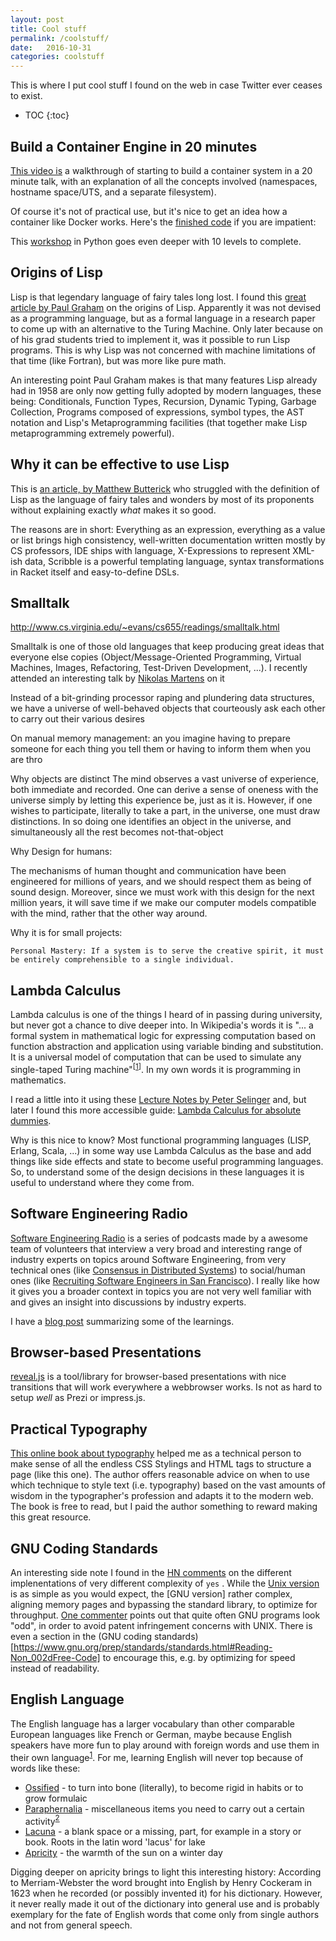 ```yaml
---
layout: post
title: Cool stuff
permalink: /coolstuff/
date:   2016-10-31
categories: coolstuff
---
```


This is where I put cool stuff I found on the web in case Twitter ever ceases to exist.

* TOC
{:toc}

## Build a Container Engine in 20 minutes 

[This video is](https://www.youtube.com/watch?v=HPuvDm8IC-4) a walkthrough of starting to build a container system in a 20 minute talk, with an explanation of all the concepts involved (namespaces, hostname space/UTS, and a separate filesystem).

Of course it's not of practical use, but it's nice to get an idea how a container like Docker works. Here's the [finished code](https://gist.github.com/julz/c0017fa7a40de0543001) if you are impatient:

This [workshop](https://github.com/Fewbytes/rubber-docker) in Python goes even deeper with 10 levels to complete.

## Origins of Lisp

Lisp is that legendary language of fairy tales long lost. I found this [great article by Paul Graham](http://www.paulgraham.com/icad.html) on the origins of Lisp. Apparently it was not devised as a programming language, but as a formal language in a research paper to come up with an alternative to the Turing Machine. Only later because on of his grad students tried to implement it, was it possible to run Lisp programs. This is why Lisp was not concerned with machine limitations of that time (like Fortran), but was more like pure math.

An interesting point Paul Graham makes is that many features Lisp already had in 1958 are only now getting fully adopted by modern languages, these being: Conditionals, Function Types, Recursion, Dynamic Typing, Garbage Collection, Programs composed of expressions, symbol types, the AST notation and Lisp's Metaprogramming facilities (that together make Lisp metaprogramming extremely powerful).

## Why it can be effective to use Lisp

This is [an article, by Matthew Butterick](http://practicaltypography.com/why-racket-why-lisp.html) who struggled with the definition of Lisp as the language of fairy tales and wonders by most of its proponents without explaining exactly *what* makes it so good. 

The reasons are in short: Everything as an expression, everything as a value or list brings high consistency, well-written documentation written mostly by CS professors, IDE ships with language, X-Expressions to represent XML-ish data, Scribble is a powerful templating language, syntax transformations in Racket itself and easy-to-define DSLs.

## Smalltalk

http://www.cs.virginia.edu/~evans/cs655/readings/smalltalk.html

Smalltalk is one of those old languages that keep producing great ideas that everyone else copies (Object/Message-Oriented Programming, Virtual Machines, Images, Refactoring, Test-Driven Development, ...). I recently attended an interesting talk by [Nikolas Martens](http://rtens.org/) on it 

Instead of a bit-grinding processor raping and plundering data structures, we have a universe of well-behaved objects that courteously ask each other to carry out their various desires

On manual memory management:
an you imagine having to prepare someone for each thing you tell them or having to inform them when you are thro

Why objects are distinct
The mind observes a vast universe of experience, both immediate and recorded. One can derive a sense of oneness with the universe simply by letting this experience be, just as it is. However, if one wishes to participate, literally to take a part, in the universe, one must draw distinctions. In so doing one identifies an object in the universe, and simultaneously all the rest becomes not-that-object


Why Design for humans:

The mechanisms of human thought and communication have been engineered for millions of years, and we should respect them as being of sound design. Moreover, since we must work with this design for the next million years, it will save time if we make our computer models compatible with the mind, rather that the other way around. 

Why it is for small projects:

    Personal Mastery: If a system is to serve the creative spirit, it must be entirely comprehensible to a single individual.


## Lambda Calculus

Lambda calculus is one of the things I heard of in passing during university, but never got a chance to dive deeper into. In Wikipedia's words it is "... a formal system in mathematical logic for expressing computation based on function abstraction and application using variable binding and substitution. It is a universal model of computation that can be used to simulate any single-taped Turing machine"<span title="https://en.wikipedia.org/wiki/Lambda_calculus"><sup>[<u>1</u>]</sup></span>. In my own words it is programming in mathematics.

I read a little into it using these [Lecture Notes by Peter Selinger](https://www.irif.fr/~mellies/mpri/mpri-ens/biblio/Selinger-Lambda-Calculus-Notes.pdf) and, but later I found this more accessible guide: [Lambda Calculus for absolute dummies](https://palmstroem.blogspot.de/2012/05/lambda-calculus-for-absolute-dummies.html). 

Why is this nice to know? Most functional programming languages (LISP, Erlang, Scala, ...) in some way use Lambda Calculus as the base and add things like side effects and state to become useful programming languages. So, to understand some of the design decisions in these languages it is useful to understand where they come from.

## Software Engineering Radio

[Software Engineering Radio](http://www.se-radio.net/) is a series of podcasts made by a awesome team of volunteers that interview a very broad and interesting range of industry experts on topics around Software Engineering, from very technical ones (like [Consensus in Distributed Systems](http://www.se-radio.net/2015/11/se-radio-episode-241-kyle-kingsbury-on-consensus-in-distributed-systems/)) to social/human ones (like [Recruiting Software Engineers in San Francisco](http://www.se-radio.net/2016/05/se-radio-episode-258-cody-voellinger-on-recruiting-software-engineers/)). I really like how it gives you a broader context in topics you are not very well familiar with and gives an insight into discussions by industry experts.

I have a [blog post](/engineering/2016/11/22/SE-Radio1.html) summarizing some of the learnings.

## Browser-based Presentations

[reveal.js](http://lab.hakim.se/reveal-js) is a tool/library for browser-based presentations with nice transitions that will work everywhere a webbrowser works. Is not as hard to setup *well* as Prezi or impress.js.

## Practical Typography

[This online book about typography](http://practicaltypography.com/) helped me as a technical person to make sense of all the endless CSS Stylings and HTML tags to structure a page (like this one). The author offers reasonable advice on when to use which technique to style text (i.e. typography) based on the vast amounts of wisdom in the typographer's profession and adapts it to the modern web. The book is free to read, but I paid the author something to reward making this great resource.

## GNU Coding Standards

An interesting side note I found in the [HN comments](https://news.ycombinator.com/item?id=14542938) on the different implenentations of very different complexity of `yes` . While the [Unix version](https://github.com/openbsd/src/blob/master/usr.bin/yes/yes.c) is as simple as you would expect, the [GNU version] rather complex, aligning memory pages and bypassing the standard library, to optimize for throughput. [One commenter](https://news.ycombinator.com/item?id=14543640) points out that quite often GNU programs look "odd", in order to avoid patent infringement concerns with UNIX. There is even a section in the (GNU coding standards)[https://www.gnu.org/prep/standards/standards.html#Reading-Non_002dFree-Code] to encourage this, e.g. by optimizing for speed instead of readability.

## English Language

The English language has a larger vocabulary than other comparable European languages like French or German, maybe because English speakers have more fun to play around with foreign words and use them in their own language<span title="This is the short version of the reasoning in [The Mother Tongue](https://en.wikipedia.org/wiki/The_Mother_Tongue)"><sup><u>1</u></sup></span>. For me, learning English will never top because of words like these:   

  * [Ossified](https://en.wiktionary.org/wiki/ossify) - to turn into bone (literally), to become rigid in habits or to grow formulaic
  * [Paraphernalia](https://en.wiktionary.org/wiki/paraphernalia) - miscellaneous items you need to carry out a certain activity<span title="Digging deeper brings up an interesting root: In ancient greece paraphernalia were the things a woman brought into marriage, which unlike her dowry remained in her own possesion."><sup><u>2</u></sup></span>
  * [Lacuna](https://www.merriam-webster.com/dictionary/lacuna) -  a blank space or a missing, part, for example in a story or book. Roots in the latin word 'lacus' for lake
  * [Apricity](http://www.merriam-webster.com/words-at-play/winter-words/apricity) - the warmth of the sun on a winter day
 


Digging deeper on apricity brings to light this interesting history: According to Merriam-Webster the word brought into English by Henry Cockeram in 1623 when he recorded (or possibly invented it) for his dictionary. However, it never really made it out of the dictionary into general use and is probably exemplary for the fate of English words that come only from single authors and not from general speech.

